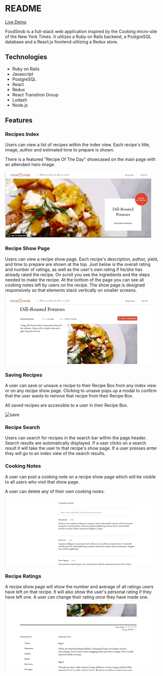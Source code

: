 # README

[Live Demo](https://recipe-manage-app.herokuapp.com/#/)

FoodSnob is a full-stack web application inspired by the Cooking micro-site of the New York Times. It utilizes a Ruby on Rails backend, a PostgreSQL database and a React.js frontend utilizing a Redux store.

## Technologies
 * Ruby on Rails
 * Javascript
 * PostgreSQL
 * React
 * Redux
 * React Transition Group
 * Lodash
 * Node.js

## Features

### Recipes Index
Users can view a list of recipes within the index view. Each recipe's title, image, author and estimated time to prepare is shown.

There is a featured "Recipe Of The Day" showcased on the main page with an attendant hero image.

![index](https://github.com/bdberm/recipes/blob/master/readme_gifs/index.gif)

### Recipe Show Page
Users can view a recipe show page. Each recipe's description, author, yield, and time to prepare are shown at the top.  Just below is the overall rating and number of ratings, as well as the user's own rating if he/she has already rated the recipe. On scroll you see the ingredients and the steps needed to make the recipe. At the bottom of the page you can see all cooking notes left by users on the recipe. The show page is designed responsively so that elements stack vertically on smaller screens.

![show](https://github.com/bdberm/recipes/blob/master/readme_gifs/show.gif)

### Saving Recipes
A user can save or unsave a recipe to their Recipe Box from any index view or on any recipe show page. Clicking to unsave pops up a modal to confirm that the user wants to remove that recipe from their Recipe Box.

All saved recipes are accessible to a user in their Recipe Box.

![save](https://github.com/bdberm/recipes/blob/master/readme_gifs/save.gif)

### Recipe Search
Users can search for recipes in the search bar within the page header. Search results are automatically displayed. If a user clicks on a search result it will take the user to that recipe's show page. If a user presses enter they will go to an index view of the search results.

### Cooking Notes
A user can post a cooking note on a recipe show page which will be visible to all users who visit that show page.

A user can delete any of their own cooking notes.

![note](https://github.com/bdberm/recipes/blob/master/readme_gifs/note.gif)

### Recipe Ratings
A recipe show page will show the number and average of all ratings users have left on that recipe. It will also show the user's personal rating if they have left one. A user can change their rating once they have made one.

![rating](https://github.com/bdberm/recipes/blob/master/readme_gifs/rating.gif)
